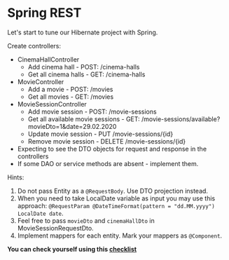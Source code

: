 # Spring REST
Let's start to tune our Hibernate project with Spring.

Create controllers:
- CinemaHallController
    - Add cinema hall - POST: /cinema-halls
    - Get all cinema halls - GET: /cinema-halls
- MovieController
    - Add a movie - POST: /movies 
    - Get all movies - GET: /movies
- MovieSessionController
    - Add movie session - POST: /movie-sessions
    - Get all available movie sessions - GET: /movie-sessions/available?movieDto=1&date=29.02.2020
    - Update movie session - PUT /movie-sessions/{id}
    - Remove movie session - DELETE /movie-sessions/{id}
- Expecting to see the DTO objects for request and response in the controllers
- If some DAO or service methods are absent - implement them.

Hints:
1. Do not pass Entity as a `@RequestBody`. Use DTO projection instead.
1. When you need to take LocalDate variable as input you may use this approach: `@RequestParam @DateTimeFormat(pattern = "dd.MM.yyyy") LocalDate date`.
1. Feel free to pass `movieDto` and `cinemaHallDto` in MovieSessionRequestDto.
1. Implement mappers for each entity. Mark your mappers as `@Component`.

**You can check yourself using this [checklist](https://mate-academy.github.io/jv-program-common-mistakes/java-spring/rest/jv-spring-rest_checklist)**
